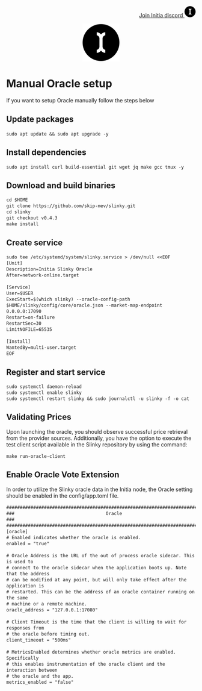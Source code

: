 <p style="font-size:14px" align="right">
<a href="https://discord.gg/initia" target="_blank">Join Initia discord <img src="https://github.com/Vitek7373/testnet_manual/blob/main/Initia/initia.png" width="30"/></a>
</p>


<p align="center">
  <img height="100" height="auto" src="https://github.com/Vitek7373/testnet_manual/blob/main/Initia/initia.png">
</p>

# Manual Oracle setup
If you want to setup Oracle manually follow the steps below


## Update packages
```
sudo apt update && sudo apt upgrade -y
```

## Install dependencies
```
sudo apt install curl build-essential git wget jq make gcc tmux -y
```

## Download and build binaries
```
cd $HOME
git clone https://github.com/skip-mev/slinky.git
cd slinky
git checkout v0.4.3
make install
```

## Create service
```
sudo tee /etc/systemd/system/slinky.service > /dev/null <<EOF
[Unit]
Description=Initia Slinky Oracle
After=network-online.target

[Service]
User=$USER
ExecStart=$(which slinky) --oracle-config-path $HOME/slinky/config/core/oracle.json --market-map-endpoint 0.0.0.0:17090
Restart=on-failure
RestartSec=30
LimitNOFILE=65535

[Install]
WantedBy=multi-user.target
EOF
```

## Register and start service
```
sudo systemctl daemon-reload
sudo systemctl enable slinky
sudo systemctl restart slinky && sudo journalctl -u slinky -f -o cat
```

## Validating Prices
Upon launching the oracle, you should observe successful price retrieval from the provider sources. Additionally, you have the option to execute the test client script available in the Slinky repository by using the command:

```
make run-oracle-client
```
## Enable Oracle Vote Extension
In order to utilize the Slinky oracle data in the Initia node, the Oracle setting should be enabled in the config/app.toml file.

```
###############################################################################
###                                  Oracle                                 ###
###############################################################################
[oracle]
# Enabled indicates whether the oracle is enabled.
enabled = "true"

# Oracle Address is the URL of the out of process oracle sidecar. This is used to
# connect to the oracle sidecar when the application boots up. Note that the address
# can be modified at any point, but will only take effect after the application is
# restarted. This can be the address of an oracle container running on the same
# machine or a remote machine.
oracle_address = "127.0.0.1:17080"

# Client Timeout is the time that the client is willing to wait for responses from
# the oracle before timing out.
client_timeout = "500ms"

# MetricsEnabled determines whether oracle metrics are enabled. Specifically
# this enables instrumentation of the oracle client and the interaction between
# the oracle and the app.
metrics_enabled = "false"
```
